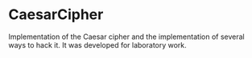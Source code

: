 # CaesarCipher
 Implementation of the Caesar cipher and the implementation of several ways to hack it. It was developed for laboratory work.
